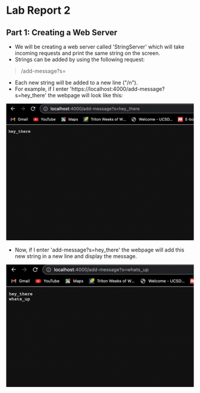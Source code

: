 # Lab Report 2
## Part 1: Creating a Web Server
* We will be creating a web server called 'StringServer' which will take incoming requests and print the same string on the screen.
* Strings can be added by using the following request:

> /add-message?s=<string> 
* Each new string will be added to a new line ("/n").
* For example, if I enter 'https://localhost:4000/add-message?s=hey_there' the webpage will look like this:  

![Image](ss2.png)

* Now, if I enter 'add-message?s=hey_there' the webpage will add this new string in a new line and display the message.

![Image](ss3.png)
